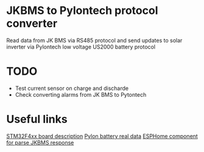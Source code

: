 
# JKBMS to Pylontech protocol converter

Read data from JK BMS via RS485 protocol and send updates to solar inverter via Pylontech low voltage US2000 battery protocol

# TODO

* Test current sensor on charge and discharde
* Check converting alarms from JK BMS to Pytontech 


# Useful links

[STM32F4xx board description](https://stm32-base.org/boards/STM32F407VGT6-STM32F4XX-M.html)
[Pylon battery real data](https://www.setfirelabs.com/green-energy/pylontech-can-reading-can-replication)
[ESPHome component for parse JKBMS response](https://github.com/syssi/esphome-jk-bms/)